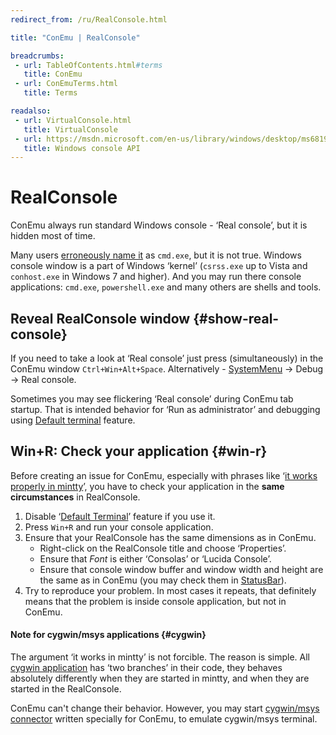 ```yaml
---
redirect_from: /ru/RealConsole.html

title: "ConEmu | RealConsole"

breadcrumbs:
 - url: TableOfContents.html#terms
   title: ConEmu
 - url: ConEmuTerms.html
   title: Terms

readalso:
 - url: VirtualConsole.html
   title: VirtualConsole
 - url: https://msdn.microsoft.com/en-us/library/windows/desktop/ms681913.aspx
   title: Windows console API
---
```


# RealConsole

ConEmu always run standard Windows console - ‘Real console’,
but it is hidden most of time.

Many users [erroneously name it](Delusions.html#delusion-2) as `cmd.exe`,
but it is not true. Windows console window is a part of Windows ‘kernel’
(`csrss.exe` up to Vista and `conhost.exe` in Windows 7 and higher).
And you may run there console applications:
`cmd.exe`, `powershell.exe` and many others are shells and tools.



## Reveal RealConsole window  {#show-real-console}

If you need to take a look at ‘Real console’ just press (simultaneously)
in the ConEmu window `Ctrl+Win+Alt+Space`.
Alternatively - [SystemMenu](SystemMenu.html) -> Debug -> Real console.

Sometimes you may see flickering ‘Real console’ during ConEmu tab startup.
That is intended behavior for ‘Run as administrator’ and debugging using
[Default terminal](DefaultTerminal.html) feature.



## Win+R: Check your application  {#win-r}

Before creating an issue for ConEmu, especially with phrases like
‘[it works properly in mintty](CygwinMsys.html)’,
you have to check your application in the **same circumstances** in RealConsole.

1. Disable ‘[Default Terminal](DefaultTerminal.html)’ feature if you use it.
2. Press `Win+R` and run your console application.
3. Ensure that your RealConsole has the same dimensions as in ConEmu.
   * Right-click on the RealConsole title and choose ‘Properties’.
   * Ensure that *Font* is either ‘Consolas’ or ‘Lucida Console’.
   * Ensure that console window buffer and window width and height
     are the same as in ConEmu (you may check them in [StatusBar](StatusBar.html)).
4. Try to reproduce your problem. In most cases it repeats, that definitely means
   that the problem is inside console application, but not in ConEmu.

#### Note for cygwin/msys applications  {#cygwin}

The argument ‘it works in mintty’ is not forcible. The reason is simple.
All [cygwin application](CygwinMsys.html) has ‘two branches’ in their code,
they behaves absolutely differently when they are started in mintty,
and when they are started in the RealConsole.

ConEmu can't change their behavior.
However, you may start [cygwin/msys connector](CygwinMsysConnector.html)
written specially for ConEmu, to emulate cygwin/msys terminal.
